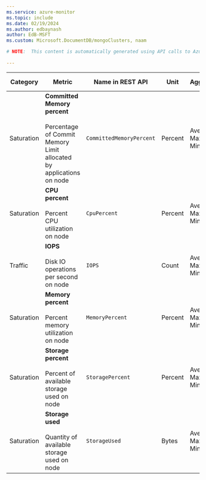 ```yaml
---
ms.service: azure-monitor
ms.topic: include
ms.date: 02/19/2024
ms.author: edbaynash
author: EdB-MSFT
ms.custom: Microsoft.DocumentDB/mongoClusters, naam

# NOTE:  This content is automatically generated using API calls to Azure. Any edits made on these files will be overwritten in the next run of the script. 
 
---
```



|Category|Metric|Name in REST API|Unit|Aggregation|Dimensions|Time Grains|DS Export|
|---|---|---|---|---|---|---|---|
|Saturation|**Committed Memory percent**<br><br>Percentage of Commit Memory Limit allocated by applications on node |`CommittedMemoryPercent` |Percent |Average, Maximum, Minimum |`ServerName`|PT1M |No|
|Saturation|**CPU percent**<br><br>Percent CPU utilization on node |`CpuPercent` |Percent |Average, Maximum, Minimum |`ServerName`|PT1M |No|
|Traffic|**IOPS**<br><br>Disk IO operations per second on node |`IOPS` |Count |Average, Maximum, Minimum |`ServerName`|PT1M |Yes|
|Saturation|**Memory percent**<br><br>Percent memory utilization on node |`MemoryPercent` |Percent |Average, Maximum, Minimum |`ServerName`|PT1M |No|
|Saturation|**Storage percent**<br><br>Percent of available storage used on node |`StoragePercent` |Percent |Average, Maximum, Minimum |`ServerName`|PT1M |No|
|Saturation|**Storage used**<br><br>Quantity of available storage used on node |`StorageUsed` |Bytes |Average, Maximum, Minimum |`ServerName`|PT1M |No|